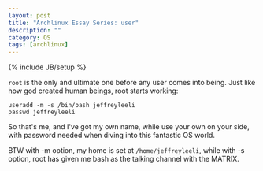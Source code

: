 ```yaml
---
layout: post
title: "Archlinux Essay Series: user"
description: ""
category: OS
tags: [archlinux]
---
```

{% include JB/setup %}

`root` is the only and ultimate one before any user comes into being. Just like how god created human beings, root starts working:

	useradd -m -s /bin/bash jeffreyleeli
	passwd jeffreyleeli

So that's me, and I've got my own name, while use your own on your side, with password needed when diving into this fantastic OS world.

BTW with -m option, my home is set at `/home/jeffreyleeli`, while with -s option, root has given me bash as the talking channel with the MATRIX.